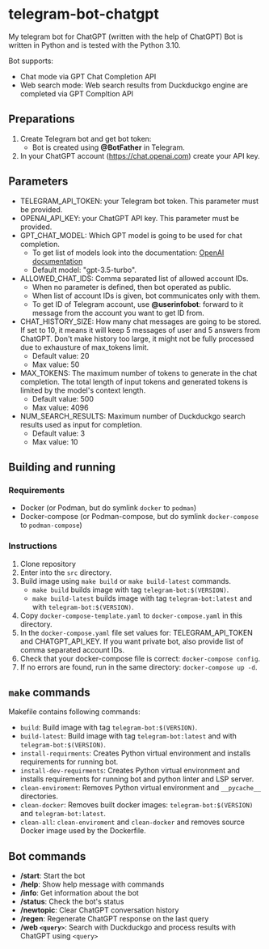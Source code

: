 # telegram-bot-chatgpt

My telegram bot for ChatGPT (written with the help of ChatGPT)
Bot is written in Python and is tested with the Python 3.10. 

Bot supports:
- Chat mode via GPT Chat Completion API
- Web search mode: Web search results from Duckduckgo engine are completed via GPT Compltion API

## Preparations

1. Create Telegram bot and get bot token:
    - Bot is created using **@BotFather** in Telegram.
2. In your ChatGPT account (https://chat.openai.com) create your API key.

## Parameters

- TELEGRAM_API_TOKEN: your Telegram bot token. This parameter must be provided.
- OPENAI_API_KEY: your ChatGPT API key. This parameter must be provided.
- GPT_CHAT_MODEL: Which GPT model is going to be used for chat completion.
    - To get list of models look into the documentation: [OpenAI documentation](https://platform.openai.com/docs/api-reference/models/list)
    - Default model: "gpt-3.5-turbo".
- ALLOWED_CHAT_IDS: Comma separated list of allowed account IDs.
    - When no parameter is defined, then bot operated as public.
    - When list of account IDs is given, bot communicates only with them.
    - To get ID of Telegram account, use **@userinfobot**: forward to it message from the account you want to get ID from.
- CHAT_HISTORY_SIZE: How many chat messages are going to be stored. If set to 10, it means it will keep 5 messages of user and 5 answers from ChatGPT. Don't make history too large, it might not be fully processed due to exhausture of max_tokens limit. 
    - Default value: 20
    - Max value: 50
- MAX_TOKENS: The maximum number of tokens to generate in the chat completion. The total length of input tokens and generated tokens is limited by the model's context length.
    - Default value: 500
    - Max value: 4096
- NUM_SEARCH_RESULTS: Maximum number of Duckduckgo search results used as input for completion.
    - Default value: 3
    - Max value: 10

## Building and running

### Requirements

- Docker (or Podman, but do symlink `docker` to `podman`)
- Docker-compose (or Podman-compose, but do symlink `docker-compose` to `podman-compose`)

### Instructions

1. Clone repository
2. Enter into the `src` directory.
3. Build image using `make build` or `make build-latest` commands.
    - `make build` builds image with tag `telegram-bot:$(VERSION)`.
    - `make build-latest` builds image with tag `telegram-bot:latest` and with `telegram-bot:$(VERSION)`.
3. Copy `docker-compose-template.yaml` to `docker-compose.yaml` in this directory.
4. In the `docker-compose.yaml` file set values for: TELEGRAM_API_TOKEN and CHATGPT_API_KEY. If you want private bot, also provide list of comma separated account IDs.
5. Check that your docker-compose file is correct: `docker-compose config`.
6. If no errors are found, run in the same directory: `docker-compose up -d`.

## `make` commands

Makefile contains following commands:
- `build`: Build image with tag `telegram-bot:$(VERSION)`.
- `build-latest`: Build image with tag `telegram-bot:latest` and with `telegram-bot:$(VERSION)`.
- `install-requirments`: Creates Python virtual environment and installs requirements for running bot.
- `install-dev-requirments`: Creates Python virtual environment and installs requirements for running bot and python linter and LSP server.
- `clean-enviroment`: Removes Python virtual environment and `__pycache__` directories.
- `clean-docker`: Removes built docker images: `telegram-bot:$(VERSION)` and `telegram-bot:latest`.
- `clean-all`: `clean-enviroment` and `clean-docker` and removes source Docker image used by the Dockerfile.

## Bot commands

- **/start**: Start the bot
- **/help**:  Show help message with commands
- **/info**: Get information about the bot
- **/status**: Check the bot's status
- **/newtopic**: Clear ChatGPT conversation history
- **/regen**: Regenerate ChatGPT response on the last query
- **/web `<query>`**: Search with Duckduckgo and process results with ChatGPT using `<query>`
